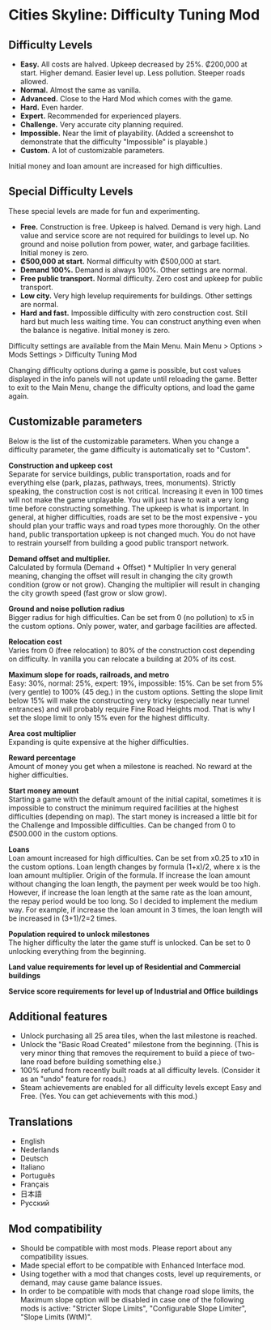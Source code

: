 # Cities Skyline: Difficulty Tuning Mod

## Difficulty Levels
- **Easy.** All costs are halved. Upkeep decreased by 25%. ₡200,000 at start. Higher demand. Easier level up. Less pollution. Steeper roads allowed.
- **Normal.** Almost the same as vanilla.
- **Advanced.** Close to the Hard Mod which comes with the game.
- **Hard.** Even harder.
- **Expert.** Recommended for experienced players.
- **Challenge.** Very accurate city planning required.
- **Impossible.** Near the limit of playability. (Added a screenshot to demonstrate that the difficulty "Impossible" is playable.)
- **Custom.** A lot of customizable parameters.

Initial money and loan amount are increased for high difficulties.

## Special Difficulty Levels
These special levels are made for fun and experimenting.
- **Free.** Construction is free. Upkeep is halved. Demand is very high. Land value and service score are not required for buildings to level up. No ground and noise pollution from power, water, and garbage facilities. Initial money is zero.
- **₡500,000 at start.** Normal difficulty with ₡500,000 at start.
- **Demand 100%.** Demand is always 100%. Other settings are normal.
- **Free public transport.** Normal difficulty. Zero cost and upkeep for public transport.
- **Low city.** Very high levelup requirements for buildings. Other settings are normal.
- **Hard and fast.** Impossible difficulty with zero construction cost. Still hard but much less waiting time. You can construct anything even when the balance is negative. Initial money is zero.

Difficulty settings are available from the Main Menu.
Main Menu > Options > Mods Settings > Difficulty Tuning Mod

Changing difficulty options during a game is possible, but cost values displayed in the info panels will not update until reloading the game. Better to exit to the Main Menu, change the difficulty options, and load the game again.

## Customizable parameters
Below is the list of the customizable parameters. When you change a difficulty parameter, the game difficulty is automatically set to "Custom".

**Construction and upkeep cost**  
Separate for service buildings, public transportation, roads and for everything else (park, plazas, pathways, trees, monuments).
Strictly speaking, the construction cost is not critical. Increasing it even in 100 times will not make the game unplayable. You will just have to wait a very long time before constructing something. The upkeep is what is important.
In general, at higher difficulties, roads are set to be the most expensive - you should plan your traffic ways and road types more thoroughly. On the other hand, public transportation upkeep is not changed much. You do not have to restrain yourself from building a good public transport network.

**Demand offset and multiplier.**  
Calculated by formula (Demand + Offset) * Multiplier
In very general meaning, changing the offset will result in changing the city growth condition (grow or not grow). Changing the multiplier will result in changing the city growth speed (fast grow or slow grow).

**Ground and noise pollution radius**  
Bigger radius for high difficulties. Can be set from 0 (no pollution) to x5 in the custom options. Only power, water, and garbage facilities are affected.

**Relocation cost**  
Varies from 0 (free relocation) to 80% of the construction cost depending on difficulty. In vanilla you can relocate a building at 20% of its cost.

**Maximum slope for roads, railroads, and metro**  
Easy: 30%, normal: 25%, expert: 19%, impossible: 15%. Can be set from 5% (very gentle) to 100% (45 deg.) in the custom options. Setting the slope limit below 15% will make the constructing very tricky (especially near tunnel entrances) and will probably require Fine Road Heights mod. That is why I set the slope limit to only 15% even for the highest difficulty.

**Area cost multiplier**  
Expanding is quite expensive at the higher difficulties.

**Reward percentage**  
Amount of money you get when a milestone is reached. No reward at the higher difficulties.

**Start money amount**  
Starting a game with the default amount of the initial capital, sometimes it is impossible to construct the minimum required facilities at the highest difficulties (depending on map). The start money is increased a little bit for the Challenge and Impossible difficulties. Can be changed from 0 to ₡500.000 in the custom options.

**Loans**  
Loan amount increased for high difficulties. Can be set from x0.25 to x10 in the custom options. Loan length changes by formula (1+x)/2, where x is the loan amount multiplier.
Origin of the formula. If increase the loan amount without changing the loan length, the payment per week would be too high. However, if increase the loan length at the same rate as the loan amount, the repay period would be too long. So I decided to implement the medium way. For example, if increase the loan amount in 3 times, the loan length will be increased in (3+1)/2=2 times.

**Population required to unlock milestones**  
The higher difficulty the later the game stuff is unlocked. Can be set to 0 unlocking everything from the beginning.

**Land value requirements for level up of Residential and Commercial buildings**  

**Service score requirements for level up of Industrial and Office buildings**  

## Additional features
- Unlock purchasing all 25 area tiles, when the last milestone is reached.
- Unlock the "Basic Road Created" milestone from the beginning. (This is very minor thing that removes the requirement to build a piece of two-lane road before building something else.)
- 100% refund from recently built roads at all difficulty levels. (Consider it as an "undo" feature for roads.)
- Steam achievements are enabled for all difficulty levels except Easy and Free. (Yes. You can get achievements with this mod.)

## Translations
- English
- Nederlands
- Deutsch
- Italiano
- Português
- Français
- 日本語
- Русский

## Mod compatibility
- Should be compatible with most mods. Please report about any compatibility issues.
- Made special effort to be compatible with Enhanced Interface mod.
- Using together with a mod that changes costs, level up requirements, or demand, may cause game balance issues.
- In order to be compatible with mods that change road slope limits, the Maximum slope option will be disabled in case one of the following mods is active: "Stricter Slope Limits", "Configurable Slope Limiter", "Slope Limits (WtM)".
